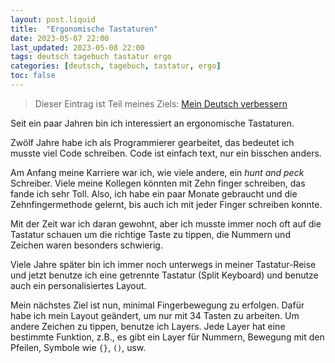 ```yaml
---
layout: post.liquid
title:  "Ergonomische Tastaturen"
date: 2023-05-07 22:00
last_updated: 2023-05-08 22:00
tags: deutsch tagebuch tastatur ergo
categories: [deutsch, tagebuch, tastatur, ergo]
toc: false
---
```

> Dieser Eintrag ist Teil meines Ziels: [Mein Deutsch verbessern](/now) 

Seit ein paar Jahren bin ich interessiert an ergonomische
Tastaturen.

Zwölf Jahre habe ich als Programmierer gearbeitet, das bedeutet ich
musste viel Code schreiben. Code ist einfach text, nur ein
bisschen anders.

Am Anfang meine Karriere war ich, wie viele andere, ein *hunt and
peck* Schreiber. Viele meine Kollegen könnten mit Zehn finger
schreiben, das fande ich sehr Toll. Also, ich habe ein paar Monate
gebraucht und die Zehnfingermethode gelernt, bis auch ich mit
jeder Finger schreiben konnte.

Mit der Zeit war ich daran gewohnt, aber ich musste immer noch oft auf die
Tastatur schauen um die richtige Taste zu tippen, die Nummern und
Zeichen waren besonders schwierig.

Viele Jahre später bin ich immer noch unterwegs in meiner
Tastatur-Reise und jetzt benutze ich eine getrennte Tastatur (Split
Keyboard) und benutze auch ein personalisiertes Layout.

Mein nächstes Ziel ist nun, minimal Fingerbewegung zu
erfolgen. Dafür habe ich mein Layout geändert, um nur mit 34 Tasten
zu arbeiten. Um andere Zeichen zu tippen, benutze ich Layers. Jede Layer hat 
eine bestimmte Funktion, z.B., es gibt ein Layer für Nummern, Bewegung mit den Pfeilen, 
Symbole wie `{}`, `()`, usw.  

